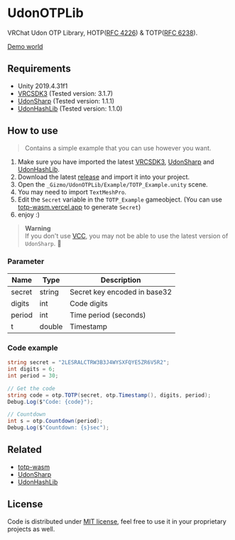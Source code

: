 # UdonOTPLib

VRChat Udon OTP Library, HOTP([RFC 4226](https://tools.ietf.org/html/rfc4226)) & TOTP([RFC 6238](https://tools.ietf.org/html/rfc6238)).

[Demo world](https://vrchat.com/home/launch?worldId=wrld_1590a2c1-7f17-40b7-a71c-b90b542a204c)

## Requirements

- Unity 2019.4.31f1
- [VRCSDK3](https://vrchat.com/home/download) (Tested version: 3.1.7)
- [UdonSharp](https://github.com/MerlinVR/UdonSharp) (Tested version: 1.1.1)
- [UdonHashLib](https://github.com/Gorialis/vrchat-udon-hashlib) (Tested version: 1.1.0)

## How to use

> Contains a simple example that you can use however you want.

1. Make sure you have imported the latest [VRCSDK3](https://vrchat.com/home/download), [UdonSharp](https://github.com/MerlinVR/UdonSharp) and [UdonHashLib](https://github.com/Gorialis/vrchat-udon-hashlib).
2. Download the latest [release](https://github.com/GizmoOAO/UdonOTPLib/releases/latest) and import it into your project.
3. Open the `_Gizmo/UdonOTPLib/Example/TOTP_Example.unity` scene.
4. You may need to import `TextMeshPro`.
5. Edit the `Secret` variable in the `TOTP_Example` gameobject. (You can use [totp-wasm.vercel.app](https://totp-wasm.vercel.app) to generate `Secret`)
6. enjoy :)

> **Warning**  
> If you don't use [VCC](https://vcc.docs.vrchat.com/), you may not be able to use the latest version of `UdonSharp`. 🤡

### Parameter

| Name   | Type   | Description                  |
| ------ | ------ | ---------------------------- |
| secret | string | Secret key encoded in base32 |
| digits | int    | Code digits                  |
| period | int    | Time period (seconds)        |
| t      | double | Timestamp                    |

### Code example

```cs
string secret = "2LESRALCTRW3B3J4WYSXFQYE5ZR6V5R2";
int digits = 6;
int period = 30;

// Get the code
string code = otp.TOTP(secret, otp.Timestamp(), digits, period);
Debug.Log($"Code: {code}");

// Countdown
int s = otp.Countdown(period);
Debug.Log($"Countdown: {s}sec");
```

## Related

- [totp-wasm](https://github.com/GizmoOAO/totp-wasm)
- [UdonSharp](https://github.com/MerlinVR/UdonSharp)
- [UdonHashLib](https://github.com/Gorialis/vrchat-udon-hashlib)

## License

Code is distributed under [MIT license](./LICENSE), feel free to use it in your proprietary projects as well.

